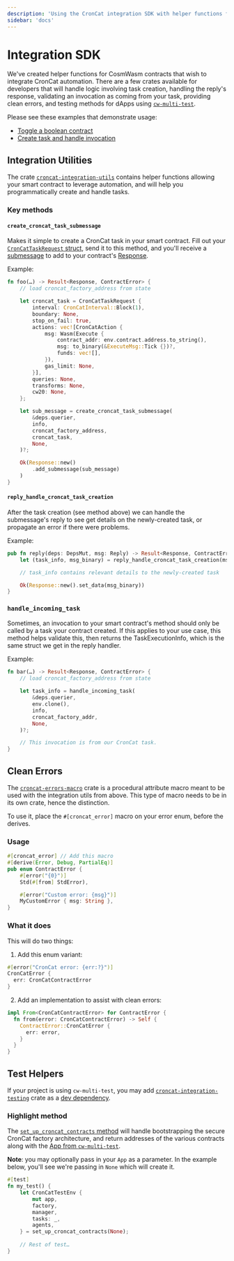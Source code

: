 ```yaml
---
description: 'Using the CronCat integration SDK with helper functions for task creation, handling, and testing'
sidebar: 'docs'
---
```


# Integration SDK

We've created helper functions for CosmWasm contracts that wish to integrate CronCat automation. There are a few crates available for developers that will handle logic involving task creation, handling the reply's response, validating an invocation as coming from your task, providing clean errors, and testing methods for dApps using [`cw-multi-test`](https://book.cosmwasm.com/basics/multitest-intro.html).

Please see these examples that demonstrate usage:

- [Toggle a boolean contract](https://github.com/CronCats/cw-purrbox/tree/main/contracts/boolean-contract-caller)
- [Create task and handle invocation](https://github.com/CronCats/cw-purrbox/tree/main/contracts/create-task-handle-tick)

## Integration Utilities

The crate [`croncat-integration-utils`](https://crates.io/crates/croncat-integration-utils/0.1.6-rc.1) contains helper functions allowing your smart contract to leverage automation, and will help you programmatically create and handle tasks.

### Key methods

#### `create_croncat_task_submessage`

Makes it simple to create a CronCat task in your smart contract. Fill out your [`CronCatTaskRequest` struct](https://docs.rs/croncat-integration-utils/0.1.6-rc.1/croncat_integration_utils/struct.CronCatTaskRequest.html), send it to this method, and you'll receive a [submessage](https://book.cosmwasm.com/actor-model/contract-as-actor.html#sending-submessages) to add to your contract's [Response](https://docs.rs/cosmwasm-std/latest/cosmwasm_std/struct.Response.html).

Example:

```rust
fn foo(…) -> Result<Response, ContractError> {
    // load croncat_factory_address from state

    let croncat_task = CronCatTaskRequest {
        interval: CronCatInterval::Block(1),
        boundary: None,
        stop_on_fail: true,
        actions: vec![CronCatAction {
            msg: Wasm(Execute {
                contract_addr: env.contract.address.to_string(),
                msg: to_binary(&ExecuteMsg::Tick {})?,
                funds: vec![],
            }),
            gas_limit: None,
        }],
        queries: None,
        transforms: None,
        cw20: None,
    };

    let sub_message = create_croncat_task_submessage(
        &deps.querier,
        info,
        croncat_factory_address,
        croncat_task,
        None,
    )?;

    Ok(Response::new()
        .add_submessage(sub_message)
    )
}
```

#### `reply_handle_croncat_task_creation`

After the task creation (see method above) we can handle the submessage's reply to see get details on the newly-created task, or propagate an error if there were problems.

Example: 

```rust
pub fn reply(deps: DepsMut, msg: Reply) -> Result<Response, ContractError> {
    let (task_info, msg_binary) = reply_handle_croncat_task_creation(msg)?;

    // task_info contains relevant details to the newly-created task

    Ok(Response::new().set_data(msg_binary))
}
```

### `handle_incoming_task`

Sometimes, an invocation to your smart contract's method should only be called by a task your contract created. If this applies to your use case, this method helps validate this, then returns the TaskExecutionInfo, which is the same struct we get in the reply handler.

Example:

```rust
fn bar(…) -> Result<Response, ContractError> {
    // load croncat_factory_address from state
    
    let task_info = handle_incoming_task(
        &deps.querier,
        env.clone(),
        info,
        croncat_factory_addr,
        None,
    )?;

    // This invocation is from our CronCat task.
}
```

## Clean Errors

The [`croncat-errors-macro`](https://crates.io/crates/croncat-errors-macro/0.1.6-rc.1) crate is a procedural attribute macro meant to be used with the integration utils from above. This type of macro needs to be in its own crate, hence the distinction.

To use it, place the `#[croncat_error]` macro on your error enum, before the derives.

### Usage

```rust
#[croncat_error] // Add this macro
#[derive(Error, Debug, PartialEq)]
pub enum ContractError {
    #[error("{0}")]
    Std(#[from] StdError),

    #[error("Custom error: {msg}")]
    MyCustomError { msg: String },
}
```

### What it does

This will do two things:

1. Add this enum variant:

```rust
#[error("CronCat error: {err:?}")]
CronCatError {
  err: CronCatContractError
}
```

2. Add an implementation to assist with clean errors:

```rust
impl From<CronCatContractError> for ContractError {
  fn from(error: CronCatContractError) -> Self {
    ContractError::CronCatError {
      err: error,
    }
  }
}
```

## Test Helpers

If your project is using `cw-multi-test`, you may add [`croncat-integration-testing`](https://crates.io/crates/croncat-integration-testing/0.1.6-rc.1) crate as a [dev dependency](https://doc.rust-lang.org/cargo/reference/specifying-dependencies.html#development-dependencies).

### Highlight method

The [`set_up_croncat_contracts` method](https://docs.rs/croncat-integration-testing/0.1.6-rc.1/croncat_integration_testing/test_helpers/fn.set_up_croncat_contracts.html) will handle bootstrapping the secure CronCat factory architecture, and return addresses of the various contracts along with the [App from `cw-multi-test`](https://docs.rs/cw-multi-test/latest/cw_multi_test/struct.App.html).

**Note**: you may optionally pass in your `App` as a parameter. In the example below, you'll see we're passing in `None` which will create it.

```rust
#[test]
fn my_test() {
    let CronCatTestEnv {
        mut app,
        factory,
        manager,
        tasks: _,
        agents,
    } = set_up_croncat_contracts(None);
    
    // Rest of test…
}
```
